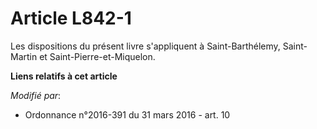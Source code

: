 # Article L842-1

Les dispositions du présent livre s'appliquent à Saint-Barthélemy, Saint-Martin et Saint-Pierre-et-Miquelon.

**Liens relatifs à cet article**

_Modifié par_:

  - Ordonnance n°2016-391 du 31 mars 2016 - art. 10
